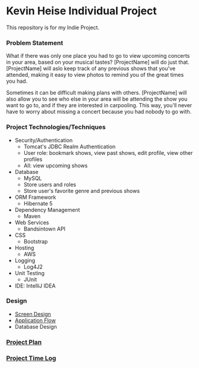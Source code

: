 # Kevin Heise Individual Project

This repository is for my Indie Project.

### Problem Statement

What if there was only one place you had to go to view upcoming concerts in your area, based on your musical tastes? [ProjectName] will do just that. [ProjectName] will aslo keep track of any previous shows that you've attended, making it easy to view photos to remind you of the great times you had.

Sometimes it can be difficult making plans with others. [ProjectName] will also allow you to see who else in your area will be attending the show you want to go to, and if they are interested in carpooling. This way, you'll never have to worry about missing a concert because you had nobody to go with. 

### Project Technologies/Techniques

* Security/Authentication
  * Tomcat's JDBC Realm Authentication
  * User role: bookmark shows, view past shows, edit profile, view other profiles
  * All: view upcoming shows
* Database
  * MySQL
  * Store users and roles
  * Store user's favorite genre and previous shows
* ORM Framework
  * Hibernate 5
* Dependency Management
  * Maven
* Web Services
  * Bandsintown API
* CSS
  * Bootstrap
* Hosting
  * AWS
* Logging
  * Log4J2
* Unit Testing
  * JUnit
* IDE: IntelliJ IDEA

### Design

* [Screen Design](DesignDocuments/ScreenDesign.md)
* [Application Flow](DesignDocuments/ApplicationFlow.md)
* Database Design

### [Project Plan](ProjectPlan.md)

### [Project Time Log](TimeLog.md)